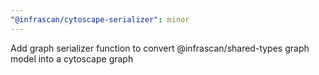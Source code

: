 ```yaml
---
"@infrascan/cytoscape-serializer": minor
---
```


Add graph serializer function to convert @infrascan/shared-types graph model into a cytoscape graph
